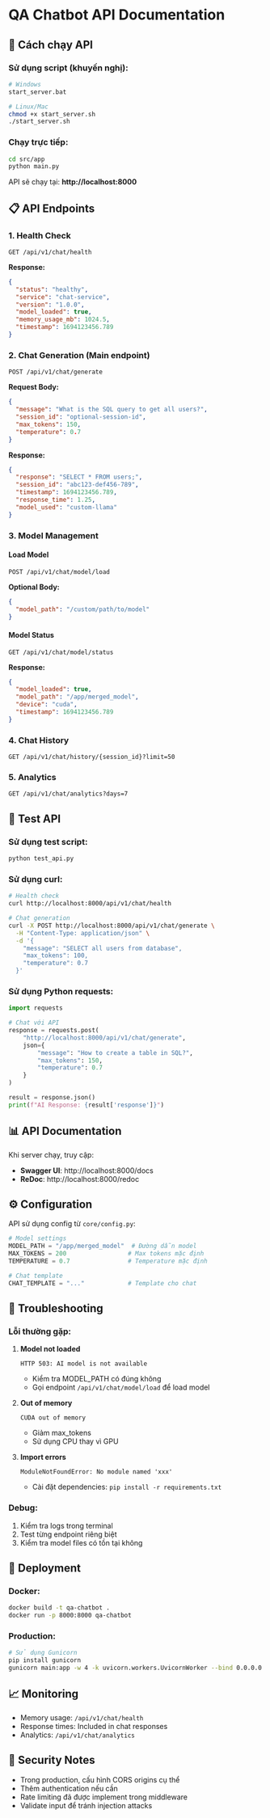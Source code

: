 # QA Chatbot API Documentation

## 🚀 Cách chạy API

### Sử dụng script (khuyến nghị):

```bash
# Windows
start_server.bat

# Linux/Mac
chmod +x start_server.sh
./start_server.sh
```

### Chạy trực tiếp:

```bash
cd src/app
python main.py
```

API sẽ chạy tại: **http://localhost:8000**

## 📋 API Endpoints

### 1. Health Check

```http
GET /api/v1/chat/health
```

**Response:**

```json
{
  "status": "healthy",
  "service": "chat-service",
  "version": "1.0.0",
  "model_loaded": true,
  "memory_usage_mb": 1024.5,
  "timestamp": 1694123456.789
}
```

### 2. Chat Generation (Main endpoint)

```http
POST /api/v1/chat/generate
```

**Request Body:**

```json
{
  "message": "What is the SQL query to get all users?",
  "session_id": "optional-session-id",
  "max_tokens": 150,
  "temperature": 0.7
}
```

**Response:**

```json
{
  "response": "SELECT * FROM users;",
  "session_id": "abc123-def456-789",
  "timestamp": 1694123456.789,
  "response_time": 1.25,
  "model_used": "custom-llama"
}
```

### 3. Model Management

#### Load Model

```http
POST /api/v1/chat/model/load
```

**Optional Body:**

```json
{
  "model_path": "/custom/path/to/model"
}
```

#### Model Status

```http
GET /api/v1/chat/model/status
```

**Response:**

```json
{
  "model_loaded": true,
  "model_path": "/app/merged_model",
  "device": "cuda",
  "timestamp": 1694123456.789
}
```

### 4. Chat History

```http
GET /api/v1/chat/history/{session_id}?limit=50
```

### 5. Analytics

```http
GET /api/v1/chat/analytics?days=7
```

## 🧪 Test API

### Sử dụng test script:

```bash
python test_api.py
```

### Sử dụng curl:

```bash
# Health check
curl http://localhost:8000/api/v1/chat/health

# Chat generation
curl -X POST http://localhost:8000/api/v1/chat/generate \
  -H "Content-Type: application/json" \
  -d '{
    "message": "SELECT all users from database",
    "max_tokens": 100,
    "temperature": 0.7
  }'
```

### Sử dụng Python requests:

```python
import requests

# Chat với API
response = requests.post(
    "http://localhost:8000/api/v1/chat/generate",
    json={
        "message": "How to create a table in SQL?",
        "max_tokens": 150,
        "temperature": 0.7
    }
)

result = response.json()
print(f"AI Response: {result['response']}")
```

## 📊 API Documentation

Khi server chạy, truy cập:

- **Swagger UI**: http://localhost:8000/docs
- **ReDoc**: http://localhost:8000/redoc

## ⚙️ Configuration

API sử dụng config từ `core/config.py`:

```python
# Model settings
MODEL_PATH = "/app/merged_model"  # Đường dẫn model
MAX_TOKENS = 200                 # Max tokens mặc định
TEMPERATURE = 0.7                # Temperature mặc định

# Chat template
CHAT_TEMPLATE = "..."            # Template cho chat
```

## 🔧 Troubleshooting

### Lỗi thường gặp:

1. **Model not loaded**

   ```
   HTTP 503: AI model is not available
   ```

   - Kiểm tra MODEL_PATH có đúng không
   - Gọi endpoint `/api/v1/chat/model/load` để load model

2. **Out of memory**

   ```
   CUDA out of memory
   ```

   - Giảm max_tokens
   - Sử dụng CPU thay vì GPU

3. **Import errors**
   ```
   ModuleNotFoundError: No module named 'xxx'
   ```
   - Cài đặt dependencies: `pip install -r requirements.txt`

### Debug:

1. Kiểm tra logs trong terminal
2. Test từng endpoint riêng biệt
3. Kiểm tra model files có tồn tại không

## 🚀 Deployment

### Docker:

```bash
docker build -t qa-chatbot .
docker run -p 8000:8000 qa-chatbot
```

### Production:

```bash
# Sử dụng Gunicorn
pip install gunicorn
gunicorn main:app -w 4 -k uvicorn.workers.UvicornWorker --bind 0.0.0.0:8000
```

## 📈 Monitoring

- Memory usage: `/api/v1/chat/health`
- Response times: Included in chat responses
- Analytics: `/api/v1/chat/analytics`

## 🔐 Security Notes

- Trong production, cấu hình CORS origins cụ thể
- Thêm authentication nếu cần
- Rate limiting đã được implement trong middleware
- Validate input để tránh injection attacks
